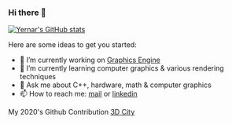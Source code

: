 ### Hi there 👋

[![Yernar's GitHub stats](https://github-readme-stats.vercel.app/api?username=yernar&hide=contribs&count_private=true&show_icons=true&bg_color=30,e96443,904e95&title_color=fff&text_color=fff)](#)

Here are some ideas to get you started:

- 🔭 I’m currently working on [Graphics Engine](https://github.com/yernar/IronwareEngine)
- 🌱 I’m currently learning computer graphics & various rendering techniques
- 💬 Ask me about C++, hardware, math & computer graphics
- 📫 How to reach me: [mail](yernar.aa@gmail.com) or [linkedin](https://www.linkedin.com/in/yernaraldabergenov/)

My 2020's Github Contribution [3D City](https://github.com/yernar/yernar/blob/main/yernar-2020.stl)
